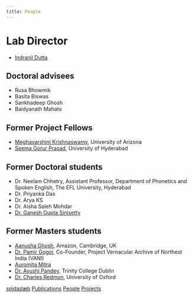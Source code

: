 ```yaml
---
title: People
---
```


# Lab Director
* [Indranil Dutta](indranil.md)

## Doctoral advisees
* Rusa Bhowmik
* Basita Biswas
* Sankhadeep Ghosh
* Baidyanath Mahato

## Former Project Fellows
* [Meghavarshini Krishnaswamy](https://meghavarshini.github.io/), University of Arizona
* [Seema Gorur Prasad](https://scholar.google.co.in/citations?user=ALtM_ngAAAAJ&hl=en), University of Hyderabad

## Former Doctoral students
- Dr. Neelam Chhetry, Assistant Professor, Department of Phonetics and Spoken English, The EFL University, Hyderabad
- Dr. Priyanka Das
- Dr. Arya KS
- Dr. Aisha Saleh Mohdar
- [Dr. Ganesh Gupta Sinisetty](https://scholar.google.com/citations?user=8eeTZAYAAAAJ&hl=en)

## Former Masters students
<!--* Ushasi Banerjee-->
<!--* Molly Varghese, doctoral student, The EFL University-->
- [Aanusha Ghosh](https://www.linkedin.com/in/aanusha-ghosh-96719557/), Amazon, Cambridge, UK
- [Dr. Pamir Gogoi](https://projectvani.org/), Co-Founder, Project Vernacular Archive of Northest India (VANI)
- [Auromita Mitra](https://auromitamitra.github.io/)
- [Dr. Ayushi Pandey](https://scholar.google.co.in/citations?user=v_2A9F0AAAAJ&hl=en), Trinity College Dublin
- [Dr. Charles Redmon](https://www.chredmon.com/), University of Oxford
<!--* Irfan Shailendra, University of Illinois at Urbana-Champaign-->

[spidaɪlæb](index.md) [Publications](pubs.md) [People](people.md) [Projects](projects.md) 
<!-- [#KnowCoDA](KnowCoDA.md) -->


